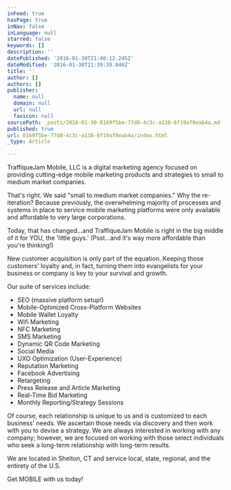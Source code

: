 ```yaml
---
inFeed: true
hasPage: true
inNav: false
inLanguage: null
starred: false
keywords: []
description: ''
datePublished: '2016-01-30T21:40:12.245Z'
dateModified: '2016-01-30T21:39:39.046Z'
title: ''
author: []
authors: []
publisher:
  name: null
  domain: null
  url: null
  favicon: null
sourcePath: _posts/2016-01-30-0169f5be-77d0-4c3c-a138-6f19af0eab4a.md
published: true
url: 0169f5be-77d0-4c3c-a138-6f19af0eab4a/index.html
_type: Article

---
```

TraffiqueJam Mobile, LLC is a digital marketing agency focused on providing cutting-edge mobile marketing products and strategies to small to medium market companies.

That's right.  We said "small to medium market companies."  Why the re-iteration?  Because previously, the overwhelming majority of processes and systems in place to service mobile marketing platforms were only available and affordable to very large corporations.

Today, that has changed...and TraffiqueJam Mobile is right in the big middle of it for YOU, the 'little guys.'  (Psst...and it's way more affordable than you're thinking!)

New customer acquisition is only part of the equation.  Keeping those customers' loyalty and, in fact, turning them into evangelists for your business or company is key to your survival and growth.

Our suite of services include:

* SEO (massive platform setup!)
* Mobile-Optimized Cross-Platform Websites
* Mobile Wallet Loyalty
* Wifi Marketing
* NFC Marketing
* SMS Marketing
* Dynamic QR Code Marketing
* Social Media
* UXO Optimization (User-Experience)
* Reputation Marketing
* Facebook Advertising
* Retargeting
* Press Release and Article Marketing
* Real-Time Bid Marketing
* Monthly Reporting/Strategy Sessions

Of course, each relationship is unique to us and is customized to each business' needs.  We ascertain those needs via discovery and then work with you to devise a strategy.  We are always interested in working with any company; however, we are focused on working with those select individuals who seek a long-term relationship with long-term results.

We are located in Shelton, CT and service local, state, regional, and the entirety of the U.S.

Get MOBILE with us today!
